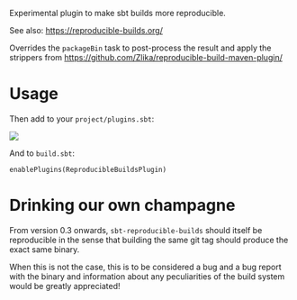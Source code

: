 Experimental plugin to make sbt builds more reproducible.

See also: https://reproducible-builds.org/

Overrides the `packageBin` task to post-process the result and
apply the strippers from https://github.com/Zlika/reproducible-build-maven-plugin/

Usage
=====

Then add to your `project/plugins.sbt`:

![](https://pi.bzzt.net/test.svg)

And to `build.sbt`:

```
enablePlugins(ReproducibleBuildsPlugin)
```

Drinking our own champagne
==========================

From version 0.3 onwards, `sbt-reproducible-builds` should itself be
reproducible in the sense that building the same git tag should produce the
exact same binary.

When this is not the case, this is to be considered a bug and a bug report with
the binary and information about any peculiarities of the build system would be
greatly appreciated!
